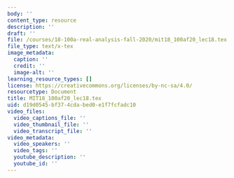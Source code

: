 ```yaml
---
body: ''
content_type: resource
description: ''
draft: ''
file: /courses/18-100a-real-analysis-fall-2020/mit18_100af20_lec18.tex
file_type: text/x-tex
image_metadata:
  caption: ''
  credit: ''
  image-alt: ''
learning_resource_types: []
license: https://creativecommons.org/licenses/by-nc-sa/4.0/
resourcetype: Document
title: MIT18_100af20_lec18.tex
uid: d19d0545-bf37-4cda-bed0-e1f7fcfadc10
video_files:
  video_captions_file: ''
  video_thumbnail_file: ''
  video_transcript_file: ''
video_metadata:
  video_speakers: ''
  video_tags: ''
  youtube_description: ''
  youtube_id: ''
---
```

